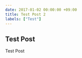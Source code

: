 ```yaml
---
date: 2017-01-02 00:00:00 +09:00
title: Test Post 2
labels: ["Test"]
---
```


Test Post
--

Test Post
